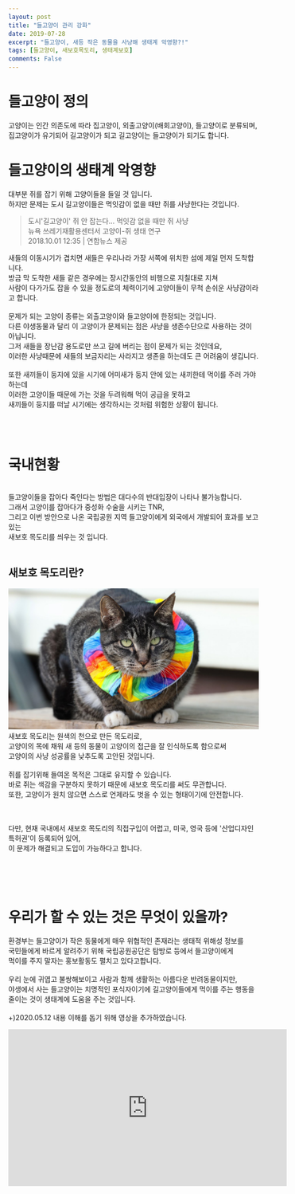 ```yaml
---
layout: post
title: "들고양이 관리 강화"
date: 2019-07-28
excerpt: "들고양이, 새등 작은 동물을 사냥해 생태계 악영향?!"
tags: [들고양이, 새보호목도리, 생태계보호]
comments: False
---
```

# 들고양이 정의
고양이는 인간 의존도에 따라 집고양이, 외출고양이(배회고양이), 들고양이로 분류되며, 
집고양이가 유기되어 길고양이가 되고 길고양이는 들고양이가 되기도 합니다.

# 들고양이의 생태계 악영향

대부분 쥐를 잡기 위해 고양이들을 들일 것 입니다.<br>
하지만 문제는 도시 길고양이들은 먹잇감이 없을 때만 쥐를 사냥한다는 것입니다.<br>
> 도시'길고양이' 쥐 안 잡는다... 먹잇감 없을 때만 쥐 사냥<br>
  뉴욕 쓰레기재활용센터서 고양이-쥐 생태 연구<br>
  2018.10.01 12:35 | 연합뉴스 제공

새들의 이동시기가 겹치면 새들은 우리나라 가장 서쪽에 위치한 섬에 제일 먼저 도착합니다.<br>
방금 막 도착한 새들 같은 경우에는 장시간동안의 비행으로 지칠대로 지쳐 <br>
사람이 다가가도 잡을 수 있을 정도로의 체력이기에 고양이들이 무척 손쉬운 사냥감이라고 합니다.<br>
<br>
문제가 되는 고양이 종류는 외출고양이와 들고양이에 한정되는 것입니다.<br>
다른 야생동물과 달리 이 고양이가 문제되는 점은 사냥을 생존수단으로 사용하는 것이 아닙니다.<br>
그저 새들을 장난감 용도로만 쓰고 길에 버리는 점이 문제가 되는 것인데요, <br>
이러한 사냥때문에 새들의 보금자리는 사라지고 생존을 하는데도 큰 어려움이 생깁니다.<br>
<br>
또한 새끼들이 둥지에 있을 시기에 어미새가 둥지 안에 있는 새끼한테 먹이를 주러 가야하는데<br>
 이러한 고양이들 때문에 가는 것을 두려워해 먹이 공급을 못하고<br>
새끼들이 둥지를 떠날 시기에는 생각하시는 것처럼 위험한 상황이 됩니다.<br>
<br>
<br>
<br>
# 국내현황
<br>
들고양이들을 잡아다 죽인다는 방법은 대다수의 반대입장이 나타나 불가능합니다.<br>
그래서 고양이를 잡아다가 중성화 수술을 시키는 TNR,<br>
그리고 이번 방안으로 나온 국립공원 지역 들고양이에게 외국에서 개발되어 효과를 보고 있는<br>
 새보호 목도리를 씌우는 것 입니다.<br>
<br>

## 새보호 목도리란?
<img src="/assets/img/새보호 목도리.jpg">
새보호 목도리는 원색의 천으로 만든 목도리로,<br>
고양이의 목에 채워 새 등의 동물이 고양이의 접근을 잘 인식하도록 함으로써 <br>
고양이의 사냥 성공률을 낮추도록 고안된 것입니다.<br>
<br>
쥐를 잡기위해 들여온 목적은 그대로 유지할 수 있습니다.<br>
바로 쥐는 색감을 구분하지 못하기 때문에 새보호 목도리를 써도 무관합니다.<br>
또한, 고양이가 원치 않으면 스스로 언제라도 벗을 수 있는 형태이기에 안전합니다.<br>
<br>
<br>

다만, 현재 국내에서 새보호 목도리의 직접구입이 어렵고, 미국, 영국 등에 '산업디자인특허권'이 등록되어 있어,<br>
 이 문제가 해결되고 도입이 가능하다고 합니다.<br>
<br>
<br>
<br>
<br>
# 우리가 할 수 있는 것은 무엇이 있을까?
환경부는 들고양이가 작은 동물에게 매우 위협적인 존재라는 생태적 위해성 정보를<br>
국민들에게 바르게 알려주기 위해 국립공원공단은 탐방로 등에서 들고양이에게<br> 먹이를 주지 말자는 홍보활동도 펼치고 있다고합니다.<br>
<br>
우리 눈에 귀엽고 불쌍해보이고 사람과 함께 생활하는 아름다운 반려동물이지만,<br>
야생에서 사는 들고양이는 치명적인 포식자이기에 길고양이들에게 먹이를 주는 행동을<br>
 줄이는 것이 생태계에 도움을 주는 것입니다.<br>
<br>
+)2020.05.12 내용 이해를 돕기 위해 영상을 추가하였습니다.
<iframe width="560" height="315" src="https://www.youtube.com/embed/BIGZysaI3mk" title="YouTube video player" frameborder="0" allow="accelerometer; autoplay; clipboard-write; encrypted-media; gyroscope; picture-in-picture" allowfullscreen></iframe>
